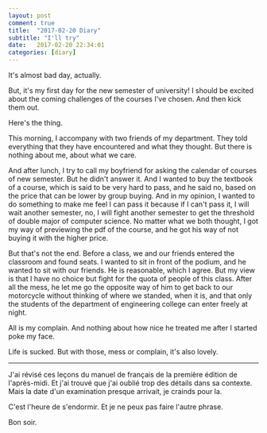 ```yaml
---
layout: post
comment: true
title:  "2017-02-20 Diary"
subtitle: "I'll try"
date:   2017-02-20 22:34:01
categories: [diary]
---
```


It's almost bad day, actually.

But, it's my first day for the new semester of university! I should be excited about the coming challenges of the courses I've chosen. And then kick them out.

Here's the thing.

This morning, I accompany with two friends of my department. They told everything that they have encountered and what they thought. But there is nothing about me, about what we care.

And after lunch, I try to call my boyfriend for asking the calendar of courses of new semester. But he didn't answer it. And I wanted to buy the textbook of a course, which is said to be very hard to pass, and he said no, based on the price that can be lower by group buying. And in my opinion, I wanted to do something to make me feel I can pass it because if I can't pass it, I will wait another semester, no, I will fight another semester to get the threshold of double major of computer science. No matter what we both thought, I got my way of previewing the pdf of the course, and he got his way of not buying it with the higher price.

But that's not the end. Before a class, we and our friends entered the classroom and found seats. I wanted to sit in front of the podium, and he wanted to sit with our friends. He is reasonable, which I agree. But my view is that I have no choice but fight for the quota of people of this class. After all the mess, he let me go the opposite way of him to get back to our motorcycle without thinking of where we standed, when it is, and that only the students of the department of engineering college can enter freely at night.

All is my complain. And nothing about how nice he treated me after I started poke my face.

Life is sucked. But with those, mess or complain, it's also lovely.

---

J'ai révisé ces leçons du manuel de français de la première édition de l'après-midi. Et j'ai trouvé que j'ai oublié trop des détails dans sa contexte. Mais la date d'un examination presque arrivait, je crainds pour la.

C'est l'heure de s'endormir. Et je ne peux pas faire l'autre phrase.

Bon soir.